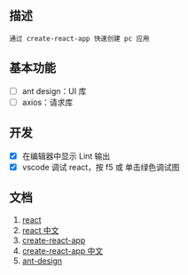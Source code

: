 ## 描述

    通过 create-react-app 快速创建 pc 应用

## 基本功能

- [ ] ant design：UI 库
- [ ] axios：请求库

## 开发

- [x] 在编辑器中显示 Lint 输出
- [x] vscode 调试 react，按 f5 或 单击绿色调试图

## 文档

1. [react](https://reactjs.org/)
2. [react 中文](https://zh-hans.reactjs.org/)
3. [create-react-app](https://create-react-app.dev/)
4. [create-react-app 中文](https://www.html.cn/create-react-app/)
5. [ant-design](https://ant.design/index-cn)
